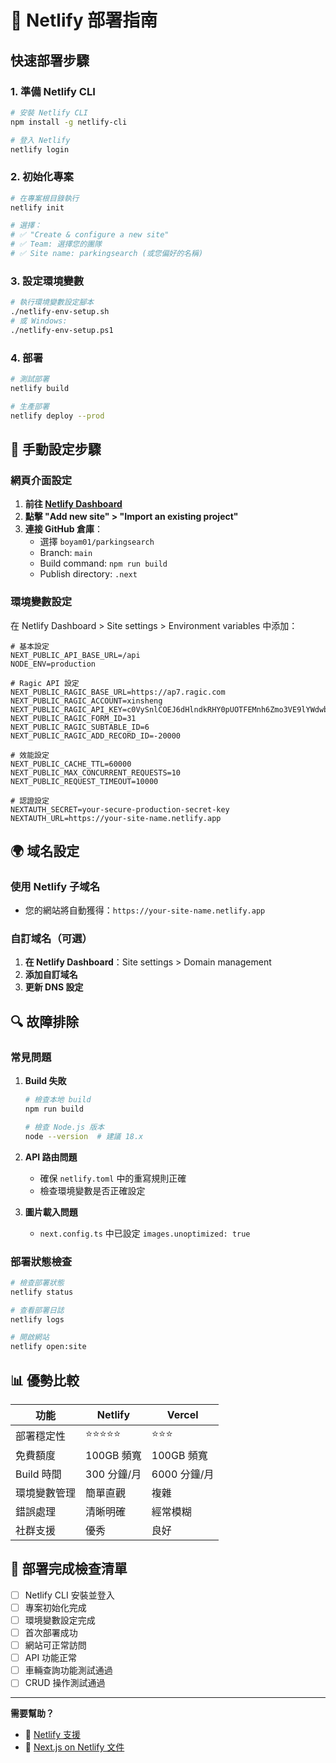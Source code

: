 # 🚀 Netlify 部署指南

## 快速部署步驟

### 1. **準備 Netlify CLI**
```bash
# 安裝 Netlify CLI
npm install -g netlify-cli

# 登入 Netlify
netlify login
```

### 2. **初始化專案**
```bash
# 在專案根目錄執行
netlify init

# 選擇：
# ✅ "Create & configure a new site"
# ✅ Team: 選擇您的團隊
# ✅ Site name: parkingsearch (或您偏好的名稱)
```

### 3. **設定環境變數**
```bash
# 執行環境變數設定腳本
./netlify-env-setup.sh
# 或 Windows:
./netlify-env-setup.ps1
```

### 4. **部署**
```bash
# 測試部署
netlify build

# 生產部署
netlify deploy --prod
```

## 🔧 手動設定步驟

### 網頁介面設定

1. **前往 [Netlify Dashboard](https://app.netlify.com/)**
2. **點擊 "Add new site" > "Import an existing project"**
3. **連接 GitHub 倉庫**：
   - 選擇 `boyam01/parkingsearch`
   - Branch: `main`
   - Build command: `npm run build`
   - Publish directory: `.next`

### 環境變數設定

在 Netlify Dashboard > Site settings > Environment variables 中添加：

```env
# 基本設定
NEXT_PUBLIC_API_BASE_URL=/api
NODE_ENV=production

# Ragic API 設定
NEXT_PUBLIC_RAGIC_BASE_URL=https://ap7.ragic.com
NEXT_PUBLIC_RAGIC_ACCOUNT=xinsheng
NEXT_PUBLIC_RAGIC_API_KEY=c0VySnlCOEJ6dHlndkRHY0pUOTFEMnh6Zmo3VE9lYWdwbjB5d2tIcTRDZE1GMHB2NUFBUUZVZFByWVhxK1JGR3FSN2tDd2ttVlgwPQ==
NEXT_PUBLIC_RAGIC_FORM_ID=31
NEXT_PUBLIC_RAGIC_SUBTABLE_ID=6
NEXT_PUBLIC_RAGIC_ADD_RECORD_ID=-20000

# 效能設定
NEXT_PUBLIC_CACHE_TTL=60000
NEXT_PUBLIC_MAX_CONCURRENT_REQUESTS=10
NEXT_PUBLIC_REQUEST_TIMEOUT=10000

# 認證設定
NEXTAUTH_SECRET=your-secure-production-secret-key
NEXTAUTH_URL=https://your-site-name.netlify.app
```

## 🌍 域名設定

### 使用 Netlify 子域名
- 您的網站將自動獲得：`https://your-site-name.netlify.app`

### 自訂域名（可選）
1. **在 Netlify Dashboard**：Site settings > Domain management
2. **添加自訂域名**
3. **更新 DNS 設定**

## 🔍 故障排除

### 常見問題

1. **Build 失敗**
   ```bash
   # 檢查本地 build
   npm run build
   
   # 檢查 Node.js 版本
   node --version  # 建議 18.x
   ```

2. **API 路由問題**
   - 確保 `netlify.toml` 中的重寫規則正確
   - 檢查環境變數是否正確設定

3. **圖片載入問題**
   - `next.config.ts` 中已設定 `images.unoptimized: true`

### 部署狀態檢查
```bash
# 檢查部署狀態
netlify status

# 查看部署日誌
netlify logs

# 開啟網站
netlify open:site
```

## 📊 優勢比較

| 功能 | Netlify | Vercel |
|------|---------|---------|
| 部署穩定性 | ⭐⭐⭐⭐⭐ | ⭐⭐⭐ |
| 免費額度 | 100GB 頻寬 | 100GB 頻寬 |
| Build 時間 | 300 分鐘/月 | 6000 分鐘/月 |
| 環境變數管理 | 簡單直觀 | 複雜 |
| 錯誤處理 | 清晰明確 | 經常模糊 |
| 社群支援 | 優秀 | 良好 |

## 🎯 部署完成檢查清單

- [ ] Netlify CLI 安裝並登入
- [ ] 專案初始化完成
- [ ] 環境變數設定完成
- [ ] 首次部署成功
- [ ] 網站可正常訪問
- [ ] API 功能正常
- [ ] 車輛查詢功能測試通過
- [ ] CRUD 操作測試通過

---

**需要幫助？** 
- 📧 [Netlify 支援](https://www.netlify.com/support/)
- 📖 [Next.js on Netlify 文件](https://docs.netlify.com/frameworks/next-js/)

